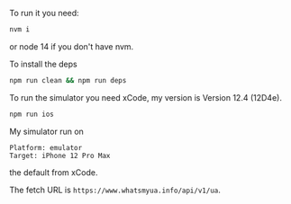 To run it you need:

```bash
nvm i
```

or node 14 if you don't have nvm.

To install the deps

```bash
npm run clean && npm run deps
```

To run the simulator you need xCode, my version is Version 12.4 (12D4e).
```bash
npm run ios
```
My simulator run on
```
Platform: emulator
Target: iPhone 12 Pro Max
```
the default from xCode.

The fetch URL is `https://www.whatsmyua.info/api/v1/ua`.
